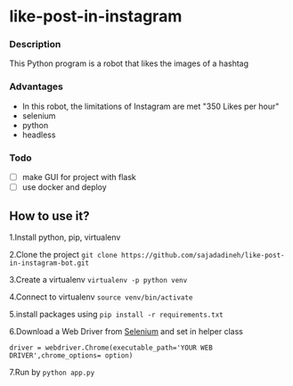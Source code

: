 # like-post-in-instagram

### Description

This Python program is a robot that likes the images of a hashtag

### Advantages

- In this robot, the limitations of Instagram are met "350 Likes per hour"
- selenium
- python
- headless

### Todo

- [ ] make GUI for project with flask
- [ ] use docker and deploy

## How to use it?

1.Install python, pip, virtualenv

2.Clone the project `git clone https://github.com/sajadadineh/like-post-in-instagram-bot.git`

3.Create a virtualenv `virtualenv -p python venv`

4.Connect to virtualenv `source venv/bin/activate`

5.install packages using `pip install -r requirements.txt`

6.Download a Web Driver from [Selenium](https://www.selenium.dev/downloads/) and set in helper class

`driver = webdriver.Chrome(executable_path='YOUR WEB DRIVER',chrome_options= option)`

7.Run by `python app.py`
